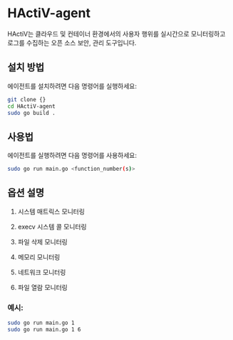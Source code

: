 # HActiV-agent

HActiV는 클라우드 및 컨테이너 환경에서의 사용자 행위를 실시간으로 모니터링하고 로그를 수집하는 오픈 소스 보안, 관리 도구입니다.

## 설치 방법

에이전트를 설치하려면 다음 명령어를 실행하세요:

```bash
git clone {}
cd HActiV-agent
sudo go build .
```

## 사용법

에이전트를 실행하려면 다음 명령어를 사용하세요:

```bash
sudo go run main.go <function_number(s)>
```

## 옵션 설명

1. 시스템 매트릭스 모니터링
   
2. execv 시스템 콜 모니터링

3. 파일 삭제 모니터링

4. 메모리 모니터링

5. 네트워크 모니터링

6. 파일 열람 모니터링

### 예시:
```bash
sudo go run main.go 1
sudo go run main.go 1 6
```

